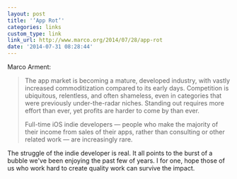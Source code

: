 ```yaml
---
layout: post
title: '‘App Rot’'
categories: links
custom_type: link
link_url: http://www.marco.org/2014/07/28/app-rot
date: '2014-07-31 08:28:44'
---
```

Marco Arment:

> The app market is becoming a mature, developed industry, with vastly increased commoditization compared to its early days. Competition is ubiquitous, relentless, and often shameless, even in categories that were previously under-the-radar niches. Standing out requires more effort than ever, yet profits are harder to come by than ever.
>
> Full-time iOS indie developers — people who make the majority of their income from sales of their apps, rather than consulting or other related work — are increasingly rare.

The struggle of the indie developer is real. It all points to the burst of a bubble we've been enjoying the past few of years. I for one, hope those of us who work hard to create quality work can survive the impact.